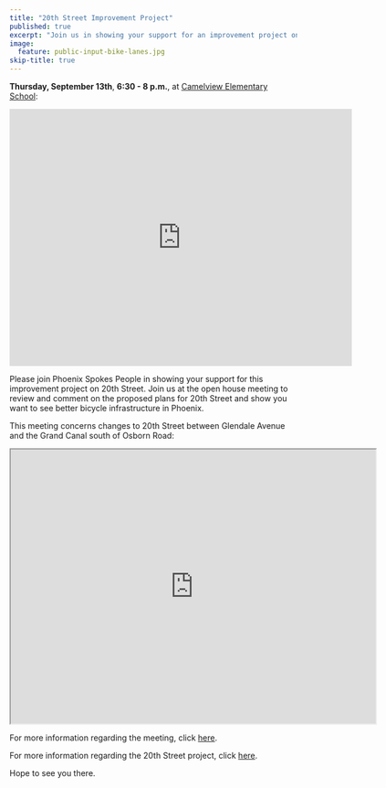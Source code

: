 ```yaml
---
title: "20th Street Improvement Project"
published: true
excerpt: "Join us in showing your support for an improvement project on 20th Street"
image:
  feature: public-input-bike-lanes.jpg
skip-title: true
---
```


**Thursday, September 13th**, **6:30 - 8 p.m.**, at [Camelview Elementary School](https://goo.gl/maps/WSBYHLJ5znJ2):
<iframe src="https://www.google.com/maps/embed?pb=!1m14!1m8!1m3!1d13307.707438837688!2d-112.0381356!3d33.50328!3m2!1i1024!2i768!4f13.1!3m3!1m2!1s0x0%3A0xb806185419eaaa02!2sMadison+Camelview+Elementary+School!5e0!3m2!1sen!2sus!4v1536357027106" width="600" height="450" frameborder="0" style="border:0" allowfullscreen></iframe>

Please join Phoenix Spokes People in showing your support for this improvement project on 20th Street. Join us at the open house meeting to review and comment on the proposed plans for 20th Street and show you want to see better bicycle infrastructure in Phoenix.

This meeting concerns changes to 20th Street between Glendale Avenue and the Grand Canal south of Osborn Road:

<iframe
src="https://www.google.com/maps/d/embed?mid=1hObkVELNeOy-3yVAcasFhnDWyTz6EmeY"
width="640" height="480"></iframe>

For more information regarding the meeting, click [here](https://www.phoenix.gov/calendar/streets/2295).

For more information regarding the 20th Street project, click [here](https://www.phoenix.gov/streetssite/Pages/20thStreetImprovement.aspx).

Hope to see you there.
